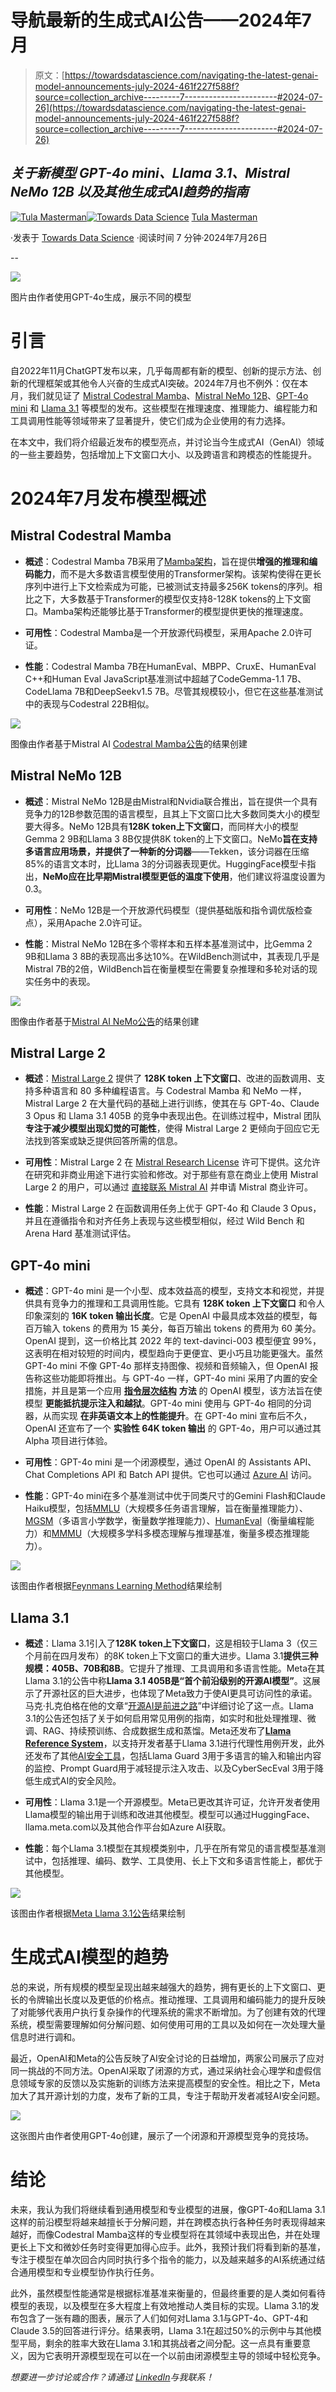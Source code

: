 # 导航最新的生成式AI公告——2024年7月

> 原文：[https://towardsdatascience.com/navigating-the-latest-genai-model-announcements-july-2024-461f227f588f?source=collection_archive---------7-----------------------#2024-07-26](https://towardsdatascience.com/navigating-the-latest-genai-model-announcements-july-2024-461f227f588f?source=collection_archive---------7-----------------------#2024-07-26)

## *关于新模型 GPT-4o mini、Llama 3.1、Mistral NeMo 12B 以及其他生成式AI趋势的指南*

[](https://medium.com/@tula.masterman?source=post_page---byline--461f227f588f--------------------------------)[![Tula Masterman](../Images/c36b3740befd5dfdb8719dc6596f1a99.png)](https://medium.com/@tula.masterman?source=post_page---byline--461f227f588f--------------------------------)[](https://towardsdatascience.com/?source=post_page---byline--461f227f588f--------------------------------)[![Towards Data Science](../Images/a6ff2676ffcc0c7aad8aaf1d79379785.png)](https://towardsdatascience.com/?source=post_page---byline--461f227f588f--------------------------------) [Tula Masterman](https://medium.com/@tula.masterman?source=post_page---byline--461f227f588f--------------------------------)

·发表于 [Towards Data Science](https://towardsdatascience.com/?source=post_page---byline--461f227f588f--------------------------------) ·阅读时间 7 分钟·2024年7月26日

--

![](../Images/2c1a54aec97e06bbaf4652cc58890eb2.png)

图片由作者使用GPT-4o生成，展示不同的模型

# 引言

自2022年11月ChatGPT发布以来，几乎每周都有新的模型、创新的提示方法、创新的代理框架或其他令人兴奋的生成式AI突破。2024年7月也不例外：仅在本月，我们就见证了 [Mistral Codestral Mamba](https://mistral.ai/news/codestral-mamba/)、[Mistral NeMo 12B](https://mistral.ai/news/mistral-nemo/)、[GPT-4o mini](https://openai.com/index/gpt-4o-mini-advancing-cost-efficient-intelligence/) 和 [Llama 3.1](https://ai.meta.com/blog/meta-llama-3-1/) 等模型的发布。这些模型在推理速度、推理能力、编程能力和工具调用性能等领域带来了显著提升，使它们成为企业使用的有力选择。

在本文中，我们将介绍最近发布的模型亮点，并讨论当今生成式AI（GenAI）领域的一些主要趋势，包括增加上下文窗口大小、以及跨语言和跨模态的性能提升。

# 2024年7月发布模型概述

## **Mistral Codestral Mamba**

+   **概述**：Codestral Mamba 7B采用了[Mamba架构](https://arxiv.org/abs/2312.00752)，旨在提供**增强的推理和编码能力**，而不是大多数语言模型使用的Transformer架构。该架构使得在更长序列中进行上下文检索成为可能，已被测试支持最多256K tokens的序列。相比之下，大多数基于Transformer的模型仅支持8-128K tokens的上下文窗口。Mamba架构还能够比基于Transformer的模型提供更快的推理速度。

+   **可用性**：Codestral Mamba是一个开放源代码模型，采用Apache 2.0许可证。

+   **性能**：Codestral Mamba 7B在HumanEval、MBPP、CruxE、HumanEval C++和Human Eval JavaScript基准测试中超越了CodeGemma-1.1 7B、CodeLlama 7B和DeepSeekv1.5 7B。尽管其规模较小，但它在这些基准测试中的表现与Codestral 22B相似。

![](../Images/9ccaedb9551dbc596082350afb2a639e.png)

图像由作者基于Mistral AI [Codestral Mamba公告](https://mistral.ai/news/codestral-mamba/)的结果创建

## **Mistral NeMo 12B**

+   **概述**：Mistral NeMo 12B是由Mistral和Nvidia联合推出，旨在提供一个具有竞争力的12B参数范围的语言模型，且其上下文窗口比大多数同类大小的模型要大得多。NeMo 12B具有**128K token上下文窗口**，而同样大小的模型Gemma 2 9B和Llama 3 8B仅提供8K token的上下文窗口。NeMo**旨在支持多语言应用场景，并提供了一种新的分词器**——Tekken，该分词器在压缩85%的语言文本时，比Llama 3的分词器表现更优。HuggingFace模型卡指出，**NeMo应在比早期Mistral模型更低的温度下使用**，他们建议将温度设置为0.3。

+   **可用性**：NeMo 12B是一个开放源代码模型（提供基础版和指令调优版检查点），采用Apache 2.0许可证。

+   **性能**：Mistral NeMo 12B在多个零样本和五样本基准测试中，比Gemma 2 9B和Llama 3 8B的表现高出多达10%。在WildBench测试中，其表现几乎是Mistral 7B的2倍，WildBench旨在衡量模型在需要复杂推理和多轮对话的现实任务中的表现。

![](../Images/bff3c9eb1e34c83135461162a628694c.png)

图像由作者基于[Mistral AI NeMo公告](https://mistral.ai/news/mistral-nemo/)的结果创建

## **Mistral Large 2**

+   **概述**：[Mistral Large 2](https://mistral.ai/news/mistral-large-2407/) 提供了 **128K token 上下文窗口**、改进的函数调用、支持多种语言和 80 多种编程语言。与 Codestral Mamba 和 NeMo 一样，Mistral Large 2 在大量代码的基础上进行训练，使其在与 GPT-4o、Claude 3 Opus 和 Llama 3.1 405B 的竞争中表现出色。在训练过程中，Mistral 团队 **专注于减少模型出现幻觉的可能性**，使得 Mistral Large 2 更倾向于回应它无法找到答案或缺乏提供回答所需的信息。

+   **可用性**：Mistral Large 2 在 [Mistral Research License](https://mistral.ai/licenses/MRL-0.1.md) 许可下提供。这允许在研究和非商业用途下进行实验和修改。对于那些有意在商业上使用 Mistral Large 2 的用户，可以通过 [直接联系 Mistral AI](https://mistral.ai/contact/) 并申请 Mistral 商业许可。

+   **性能**：Mistral Large 2 在函数调用任务上优于 GPT-4o 和 Claude 3 Opus，并且在遵循指令和对齐任务上表现与这些模型相似，经过 Wild Bench 和 Arena Hard 基准测试评估。

## **GPT-4o mini**

+   **概述**：GPT-4o mini 是一个小型、成本效益高的模型，支持文本和视觉，并提供具有竞争力的推理和工具调用性能。它具有 **128K token 上下文窗口** 和令人印象深刻的 **16K token 输出长度**。它是 OpenAI 中最具成本效益的模型，每百万输入 tokens 的费用为 15 美分，每百万输出 tokens 的费用为 60 美分。OpenAI 提到，这一价格比其 2022 年的 text-davinci-003 模型便宜 99%，这表明在相对较短的时间内，模型趋向于更便宜、更小巧且功能更强大。虽然 GPT-4o mini 不像 GPT-4o 那样支持图像、视频和音频输入，但 OpenAI 报告称这些功能即将推出。与 GPT-4o 一样，GPT-4o mini 采用了内置的安全措施，并且是第一个应用 [**指令层次结构**](https://arxiv.org/abs/2404.13208) **方法** 的 OpenAI 模型，该方法旨在使模型 **更能抵抗提示注入和越狱**。GPT-4o mini 使用与 GPT-4o 相同的分词器，从而实现 **在非英语文本上的性能提升**。在 GPT-4o mini 宣布后不久，OpenAI 还宣布了一个 **实验性 64K token 输出** 的 GPT-4o，用户可以通过其 Alpha 项目进行体验。

+   **可用性**：GPT-4o mini 是一个闭源模型，通过 OpenAI 的 Assistants API、Chat Completions API 和 Batch API 提供。它也可以通过 [Azure AI](https://azure.microsoft.com/en-us/blog/openais-fastest-model-gpt-4o-mini-is-now-available-on-azure-ai/) 访问。

+   **性能**：GPT-4o mini在多个基准测试中优于同类尺寸的Gemini Flash和Claude Haiku模型，包括[MMLU](https://arxiv.org/abs/2009.03300)（大规模多任务语言理解，旨在衡量推理能力）、[MGSM](https://arxiv.org/abs/2210.03057)（多语言小学数学，衡量数学推理能力）、[HumanEval](https://arxiv.org/abs/2107.03374)（衡量编程能力）和[MMMU](https://arxiv.org/abs/2311.16502)（大规模多学科多模态理解与推理基准，衡量多模态推理能力）。

![](../Images/c9a13e62a7becc06958538e36a815f33.png)

该图由作者根据[Feynmans Learning Method](https://openai.com/index/gpt-4o-mini-advancing-cost-efficient-intelligence/)结果绘制

## **Llama 3.1**

+   **概述**：Llama 3.1引入了**128K token上下文窗口**，这是相较于Llama 3（仅三个月前在四月发布）的8K token上下文窗口的重大进步。Llama 3.1**提供三种规模：405B、70B和8B**。它提升了推理、工具调用和多语言性能。Meta在其Llama 3.1的公告中称**Llama 3.1 405B是“首个前沿级别的开源AI模型”**。这展示了开源社区的巨大进步，也体现了Meta致力于使AI更具可访问性的承诺。马克·扎克伯格在他的文章“[开源AI是前进之路](https://about.fb.com/news/2024/07/open-source-ai-is-the-path-forward/)”中详细讨论了这一点。Llama 3.1的公告还包括了关于如何启用常见用例的指南，如实时和批处理推理、微调、RAG、持续预训练、合成数据生成和蒸馏。Meta还发布了[**Llama Reference System**](https://github.com/meta-llama/llama-agentic-system)，以支持开发者基于Llama 3.1进行代理性用例开发，此外还发布了其他[AI安全工具](https://ai.meta.com/blog/meta-llama-3-1-ai-responsibility/)，包括Llama Guard 3用于多语言的输入和输出内容的监控、Prompt Guard用于减轻提示注入攻击、以及CyberSecEval 3用于降低生成式AI的安全风险。

+   **可用性**：Llama 3.1是一个开源模型。Meta已更改其许可证，允许开发者使用Llama模型的输出用于训练和改进其他模型。模型可以通过HuggingFace、llama.meta.com以及其他合作平台如Azure AI获取。

+   **性能**：每个Llama 3.1模型在其规模类别中，几乎在所有常见的语言模型基准测试中，包括推理、编码、数学、工具使用、长上下文和多语言性能上，都优于其他模型。

![](../Images/450cbf33dfabb38a07c3b2ce3a1466a1.png)

该图由作者根据[Meta Llama 3.1公告](https://ai.meta.com/blog/meta-llama-3-1/)结果绘制

# 生成式AI模型的趋势

总的来说，所有规模的模型呈现出越来越强大的趋势，拥有更长的上下文窗口、更长的令牌输出长度以及更低的价格点。推动推理、工具调用和编码能力的提升反映了对能够代表用户执行复杂操作的代理系统的需求不断增加。为了创建有效的代理系统，模型需要理解如何分解问题、如何使用可用的工具以及如何在一次处理大量信息时进行调和。

最近，OpenAI和Meta的公告反映了AI安全讨论的日益增加，两家公司展示了应对同一挑战的不同方法。OpenAI采取了闭源的方式，通过采纳社会心理学和虚假信息领域专家的反馈以及实施新的训练方法来提高模型的安全性。相比之下，Meta加大了其开源计划的力度，发布了新的工具，专注于帮助开发者减轻AI安全问题。

![](../Images/323d506da8b3ee322752fc81dd3cf6d1.png)

这张图片由作者使用GPT-4o创建，展示了一个闭源和开源模型竞争的竞技场。

# 结论

未来，我认为我们将继续看到通用模型和专业模型的进展，像GPT-4o和Llama 3.1这样的前沿模型将越来越擅长于分解问题，并在跨模态执行各种任务时表现得越来越好，而像Codestral Mamba这样的专业模型将在其领域中表现出色，并在处理更长上下文和微妙任务时变得更加得心应手。此外，我预计我们将看到新的基准，专注于模型在单次回合内同时执行多个指令的能力，以及越来越多的AI系统通过结合通用模型和专业模型协作执行任务。

此外，虽然模型性能通常是根据标准基准来衡量的，但最终重要的是人类如何看待模型的表现，以及模型在多大程度上有效地推动人类目标的实现。Llama 3.1的发布包含了一张有趣的图表，展示了人们如何对Llama 3.1与GPT-4o、GPT-4和Claude 3.5的回答进行评分。结果表明，Llama 3.1在超过50%的示例中与其他模型平局，剩余的胜率大致在Llama 3.1和其挑战者之间分配。这一点具有重要意义，因为它表明开源模型现在可以在一个以前由闭源模型主导的领域中轻松竞争。

*想要进一步讨论或合作？请通过* [*LinkedIn*](https://www.linkedin.com/in/tula-masterman/)*与我联系！*
